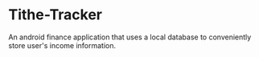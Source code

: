 # Tithe-Tracker
An android finance application that uses a local database to conveniently store user's income information.
